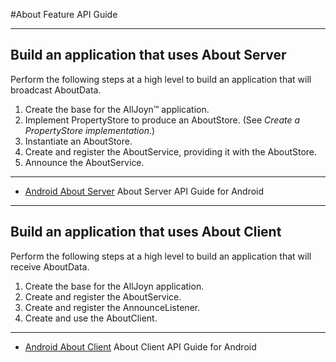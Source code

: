 #About Feature API Guide

-----

## Build an application that uses About Server

Perform the following steps at a high level to build an application that will broadcast
AboutData.

1. Create the base for the AllJoyn&trade; application.
2. Implement PropertyStore to produce an AboutStore. (See *Create a PropertyStore implementation*.)
3. Instantiate an AboutStore.
4. Create and register the AboutService, providing it with the AboutStore.
5. Announce the AboutService.

-----

- [Android About Server][android_about_server] About Server API Guide for Android

-----

## Build an application that uses About Client

Perform the following steps at a high level to build an application that will receive AboutData.

1. Create the base for the AllJoyn application.
2. Create and register the AboutService.
3. Create and register the AnnounceListener.
4. Create and use the AboutClient.

-----

- [Android About Client][android_about_client] About Client API Guide for Android

[android_about_server]: /develop/api-guides/android/about/android_about_server
[android_about_client]: /develop/api-guides/android/about/android_about_client
